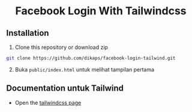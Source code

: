 <h1 align="center">Facebook Login With Tailwindcss</h1>

## Installation

1. Clone this repository or download zip

```bash
git clone https://github.com/dikaps/facebook-login-tailwind.git
```

2. Buka `public/index.html` untuk melihat tampilan pertama

## Documentation untuk Tailwind

- Open the [tailwindcss page](https://tailwindcss.com/)
